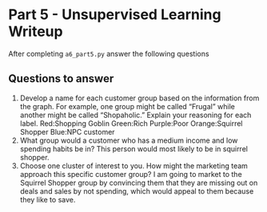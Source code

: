 # Part 5 - Unsupervised Learning Writeup

After completing `a6_part5.py` answer the following questions

## Questions to answer

1. Develop a name for each customer group based on the information from the graph. For example, one group might be called “Frugal” while another might be called “Shopaholic.” Explain your reasoning for each label.
Red:Shopping Goblin
Green:Rich
Purple:Poor
Orange:Squirrel Shopper
Blue:NPC customer
2. What group would a customer who has a medium income and low spending habits be in?
This person would most likely to be in squirrel shopper.
3. Choose one cluster of interest to you. How might the marketing team approach this specific customer group?
I am going to market to the Squirrel Shopper group by convincing them that they are missing out on deals and sales by not spending, which would appeal to them because they like to save.

